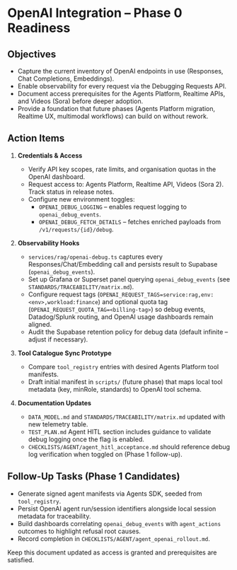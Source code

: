 # OpenAI Integration – Phase 0 Readiness

## Objectives
- Capture the current inventory of OpenAI endpoints in use (Responses, Chat Completions, Embeddings).
- Enable observability for every request via the Debugging Requests API.
- Document access prerequisites for the Agents Platform, Realtime APIs, and Videos (Sora) before deeper adoption.
- Provide a foundation that future phases (Agents Platform migration, Realtime UX, multimodal workflows) can build on without rework.

## Action Items
1. **Credentials & Access**
   - Verify API key scopes, rate limits, and organisation quotas in the OpenAI dashboard.
   - Request access to: Agents Platform, Realtime API, Videos (Sora 2). Track status in release notes.
   - Configure new environment toggles:
     - `OPENAI_DEBUG_LOGGING` – enables request logging to `openai_debug_events`.
     - `OPENAI_DEBUG_FETCH_DETAILS` – fetches enriched payloads from `/v1/requests/{id}/debug`.

2. **Observability Hooks**
   - `services/rag/openai-debug.ts` captures every Responses/Chat/Embedding call and persists result to Supabase (`openai_debug_events`).
   - Set up Grafana or Superset panel querying `openai_debug_events` (see `STANDARDS/TRACEABILITY/matrix.md`).
   - Configure request tags (`OPENAI_REQUEST_TAGS=service:rag,env:<env>,workload:finance`) and optional quota tag (`OPENAI_REQUEST_QUOTA_TAG=<billing-tag>`) so debug events, Datadog/Splunk routing, and OpenAI usage dashboards remain aligned.
   - Audit the Supabase retention policy for debug data (default infinite – adjust if necessary).

3. **Tool Catalogue Sync Prototype**
   - Compare `tool_registry` entries with desired Agents Platform tool manifests.
   - Draft initial manifest in `scripts/` (future phase) that maps local tool metadata (key, minRole, standards) to OpenAI tool schema.

4. **Documentation Updates**
   - `DATA_MODEL.md` and `STANDARDS/TRACEABILITY/matrix.md` updated with new telemetry table.
   - `TEST_PLAN.md` Agent HITL section includes guidance to validate debug logging once the flag is enabled.
   - `CHECKLISTS/AGENT/agent_hitl_acceptance.md` should reference debug log verification when toggled on (Phase 1 follow-up).

## Follow-Up Tasks (Phase 1 Candidates)
- Generate signed agent manifests via Agents SDK, seeded from `tool_registry`.
- Persist OpenAI agent run/session identifiers alongside local session metadata for traceability.
- Build dashboards correlating `openai_debug_events` with `agent_actions` outcomes to highlight refusal root causes.
 - Record completion in `CHECKLISTS/AGENT/agent_openai_rollout.md`.

Keep this document updated as access is granted and prerequisites are satisfied.
